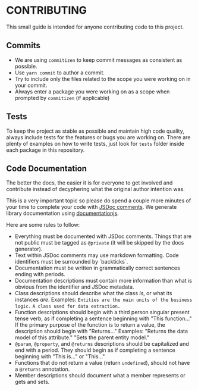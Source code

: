 # CONTRIBUTING

This small guide is intended for anyone contributing code to this project.

## Commits
- We are using `commitizen` to keep commit messages as consistent as possible.
- Use `yarn commit` to author a commit.
- Try to include only the files related to the scope you were working on in your commit.
- Always enter a package you were working on as a scope when prompted by `commitizen` (if applicable)

## Tests
To keep the project as stable as possible and maintain high code quality, always include tests for the features or bugs you are working on.
There are plenty of examples on how to write tests, just look for `tests` folder inside each package in this repository.  

## Code Documentation
The better the docs, the easier it is for everyone to get involved and contribute instead of decyphering what the original author intention was.

This is a very important topic so please do spend a couple more minutes of your time to complete your code with [JSDoc comments](http://usejsdoc.org/). 
We generate library documentation using [documentationjs](http://documentation.js.org/). 

Here are some rules to follow:
* Everything must be documented with JSDoc comments. Things that are not public must be tagged as `@private` (it will be skipped by the docs generator).
* Text within JSDoc comments may use markdown formatting. Code identifiers must be surrounded by \`backticks\`.
* Documentation must be written in grammatically correct sentences ending with periods.
* Documentation descriptions must contain more information than what is obvious from the identifier and JSDoc metadata.
* Class descriptions should describe what the class *is*, or what its instances *are*. Examples: `Entities are the main units of the business logic.` `A class used for data extraction.`
* Function descriptions should begin with a third person singular present tense verb, as if completing a sentence beginning with "This function..." If the primary purpose of the function is to return a value, the description should begin with "Returns..." Examples: "Returns the data model of this attribute." "Sets the parent entity model."
* `@param`, `@property`, and `@returns` descriptions should be capitalized and end with a period. They should begin as if completing a sentence beginning with "This is..." or "This..."
* Functions that do not return a value (return `undefined`), should not have a `@returns` annotation.
* Member descriptions should document what a member represents or gets and sets.